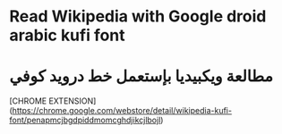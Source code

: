 # Read Wikipedia with Google droid arabic kufi font
# مطالعة ويكبيديا بإستعمل خط درويد كوفي
[CHROME EXTENSION] (https://chrome.google.com/webstore/detail/wikipedia-kufi-font/penapmcjbgdpiddmomcghdjikcjlbojl)
